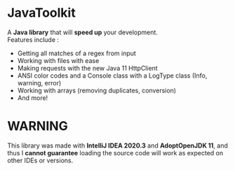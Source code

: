 # JavaToolkit
A **Java library** that will **speed up** your development.<br/>
Features include :<br/>
- Getting all matches of a regex from input
- Working with files with ease
- Making requests with the new Java 11 HttpClient
- ANSI color codes and a Console class with a LogType class (Info, warning, error)
- Working with arrays (removing duplicates, conversion)
- And more!

# WARNING
This library was made with **IntelliJ IDEA 2020.3** and **AdoptOpenJDK 11**, and thus I **cannot guarantee** loading the source code will work as expected on other IDEs or versions.
